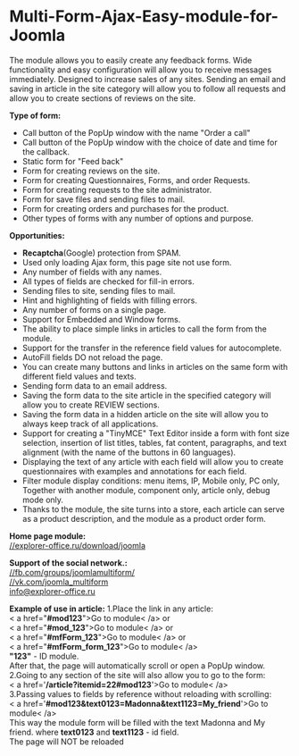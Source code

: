 # Multi-Form-Ajax-Easy-module-for-Joomla

The module allows you to easily create any feedback forms. Wide functionality and easy configuration will allow you to receive messages immediately.
Designed to increase sales of any sites. Sending an email and saving in article in the site category will allow you to follow all requests and allow you to create sections of reviews on the site.

**Type of form:**
- Call button of the PopUp window with the name "Order a call"
- Call button of the PopUp window with the choice of date and time for the callback.
- Static form for "Feed back"
- Form for creating reviews on the site.
- Form for creating Questionnaires, Forms, and order Requests.
- Form for creating requests to the site administrator.
- Form for save files and sending files to mail.
- Form for creating orders and purchases for the product.
- Other types of forms with any number of options and purpose.

**Opportunities:**
- **Recaptcha**(Google) protection from SPAM.
- Used only loading Ajax form, this page site not use form.
- Any number of fields with any names.
- All types of fields are checked for fill-in errors.
- Sending files to site, sending files to mail.
- Hint and highlighting of fields with filling errors.
- Any number of forms on a single page.
- Support for Embedded and Window forms.
- The ability to place simple links in articles to call the form from the module.
- Support for the transfer in the reference field values for autocomplete.
- AutoFill fields DO not reload the page.
- You can create many buttons and links in articles on the same form with different field values and texts.
- Sending form data to an email address.
- Saving the form data to the site article in the specified category will allow you to create REVIEW sections.
- Saving the form data in a hidden article on the site will allow you to always keep track of all applications.
- Support for creating a "TinyMCE" Text Editor inside a form with font size selection, insertion of list titles, tables, fat content, paragraphs, and text alignment (with the name of the buttons in 60 languages).
- Displaying the text of any article with each field will allow you to create questionnaires with examples and annotations for each field.
- Filter module display conditions: menu items, IP, Mobile only, PC only, Together with another module, component only, article only, debug mode only.
- Thanks to the module, the site turns into a store, each article can serve as a product description, and the module as a product order form.

**Home page module:**  
 [//explorer-office.ru/download/joomla](//explorer-office.ru/download/joomla)  

**Support of the social network.:**  
[//fb.com/groups/joomlamultiform/](//fb.com/groups/joomlamultiform/)  
[//vk.com/joomla_multiform](//vk.com/joomla_multiform)  
[info@explorer-office.ru](mailto:info@explorer-office.ru)  

**Example of use in article:**
1.Place the link in any article:  
< a  href="**#mod123**">Go to module< /a>  or  
< a  href="**#mod_123**">Go to module< /a>  or  
< a  href="**#mfForm_123**">Go to module< /a>  or  
< a  href="**#mfForm_form_123**">Go to module< /a>  
 **"123"** - ID module.  
After that, the page will automatically scroll or open a PopUp window.  
2.Going to any section of the site will also allow you to go to the form:  
< a  href='**/article?itemid=22#mod123**'>Go to module< /a>  
3.Passing values to fields by reference without reloading with scrolling:  
< a  href='**#mod123&text0123=Madonna&text1123=My_friend**'>Go to module< /a>   
This way the module form will be filled with the text Madonna and My friend. where **text0123** and **text1123** - id field.  
The page will NOT be reloaded 


			
